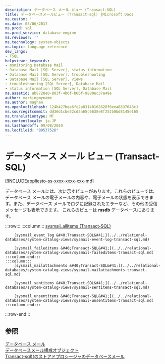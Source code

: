```yaml
---
description: データベース メール ビュー (Transact-SQL)
title: データベースメールビュー (Transact-sql) |Microsoft Docs
ms.custom: ''
ms.date: 03/06/2017
ms.prod: sql
ms.prod_service: database-engine
ms.reviewer: ''
ms.technology: system-objects
ms.topic: language-reference
dev_langs:
- TSQL
helpviewer_keywords:
- monitoring Database Mail
- Database Mail [SQL Server], status information
- Database Mail [SQL Server], troubleshooting
- Database Mail [SQL Server], views
- troubleshooting [SQL Server], Database Mail
- status information [SQL Server], Database Mail
ms.assetid: ab8728e0-803f-4b6f-b66f-9880ec37a49e
author: markingmyname
ms.author: maghan
ms.openlocfilehash: 124b427bea6fc2a83140168328f0eea8837648c1
ms.sourcegitcommit: dd36d1cbe32cd5a65c6638e8f252b0bd8145e165
ms.translationtype: MT
ms.contentlocale: ja-JP
ms.lasthandoff: 09/08/2020
ms.locfileid: "89537526"
---
```

# <a name="database-mail-views-transact-sql"></a>データベース メール ビュー (Transact-SQL)
[!INCLUDE[appliesto-ss-xxxx-xxxx-xxx-md](../../includes/appliesto-ss-xxxx-xxxx-xxx-md.md)]

  データベース メールには、次に示すビューがあります。これらのビューでは、データベース メールの電子メールの内容や、電子メールの状態を表示できます。また、データベース メールでログに記録されたエラーなど、その他の受信メッセージも表示できます。 これらのビューは **msdb** データベースにあります。  

:::row:::
    :::column:::
        [sysmail_allitems &#40;Transact-SQL&#41;](../../relational-databases/system-catalog-views/sysmail-allitems-transact-sql.md)
        
        [sysmail_event_log &#40;Transact-SQL&#41;](../../relational-databases/system-catalog-views/sysmail-event-log-transact-sql.md)
        
        [sysmail_faileditems &#40;Transact-SQL&#41;](../../relational-databases/system-catalog-views/sysmail-faileditems-transact-sql.md)
    :::column-end:::
    :::column:::
        [sysmail_mailattachments &#40;Transact-SQL&#41;](../../relational-databases/system-catalog-views/sysmail-mailattachments-transact-sql.md)
        
        [sysmail_sentitems &#40;Transact-SQL&#41;](../../relational-databases/system-catalog-views/sysmail-sentitems-transact-sql.md)
        
        [sysmail_unsentitems &#40;Transact-SQL&#41;](../../relational-databases/system-catalog-views/sysmail-unsentitems-transact-sql.md)
    :::column-end:::
:::row-end:::

## <a name="see-also"></a>参照  
 [データベース メール](../../relational-databases/database-mail/database-mail.md)   
 [データベースメール構成オブジェクト](../../relational-databases/database-mail/database-mail-configuration-objects.md)   
 [Transact-sql&#41;&#40;のストアドプロシージャのデータベースメール ](../../relational-databases/system-stored-procedures/database-mail-stored-procedures-transact-sql.md)  
  
  
